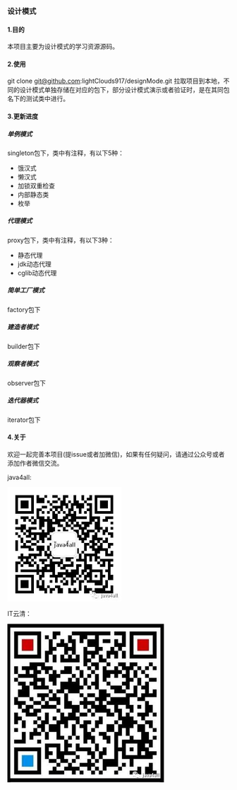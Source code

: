 ### 设计模式
#### 1.目的
本项目主要为设计模式的学习资源源码。
#### 2.使用
git clone git@github.com:lightClouds917/designMode.git
拉取项目到本地，不同的设计模式单独存储在对应的包下，部分设计模式演示或者验证时，是在其同包名下的测试类中进行。
#### 3.更新进度
##### 单例模式
singleton包下，类中有注释，有以下5种：
- 饿汉式
- 懒汉式
- 加锁双重检查
- 内部静态类
- 枚举
##### 代理模式
proxy包下，类中有注释，有以下3种：
- 静态代理
- jdk动态代理
- cglib动态代理

##### 简单工厂模式
factory包下

##### 建造者模式
builder包下

##### 观察者模式
observer包下

##### 迭代器模式
iterator包下

#### 4.关于
欢迎一起完善本项目(提issue或者加微信)，如果有任何疑问，请通过公众号或者添加作者微信交流。

java4all:

![Image text](https://github.com/lightClouds917/designMode/blob/master/src/main/resources/templates/java4all_black.jpg)

IT云清：

![Image text](https://github.com/lightClouds917/designMode/blob/master/src/main/resources/templates/ITyunqing.jpg)
